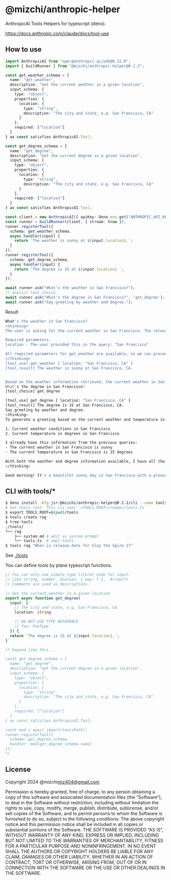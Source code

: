 # @mizchi/anthropic-helper

AnthropicAI Tools Helpers for typescript (deno).

https://docs.anthropic.com/claude/docs/tool-use

## How to use

```ts
import AnthropicAI from "npm:@anthropic-ai/sdk@0.22.0";
import { buildRunner } from "@mizchi/anthropic-helper@0.1.2";

const get_weather_schema = {
  name: "get_weather",
  description: "Get the current weather in a given location",
  input_schema: {
    type: "object",
    properties: {
      location: {
        type: "string",
        description: "The city and state, e.g. San Francisco, CA"
      }
    },
    required: ["location"]
  }
} as const satisfies AnthropicAI.Tool;

const get_degree_schema = {
  name: "get_degree",
  description: "Get the current degree in a given location",
  input_schema: {
    type: "object",
    properties: {
      location: {
        type: "string",
        description: "The city and state, e.g. San Francisco, CA"
      }
    },
    required: ["location"]
  }
} as const satisfies AnthropicAI.Tool;

const client = new AnthropicAI({ apiKey: Deno.env.get("ANTHROPIC_API_KEY")! });
const runner = buildRunner(client, { stream: true });
runner.registerTool({
  schema: get_weather_schema,
  async handler(input) {
    return `The weather is sunny at ${input.location}.`;
  }
});
runner.registerTool({
  schema: get_degree_schema,
  async handler(input) {
    return `The degree is 15 at ${input.location}.`;
  }
});

await runner.ask("What's the weather in San Francisco?");
// explict tool_choice
await runner.ask("What's the degree in San Francisco?", 'get_degree');
await runner.ask("Say greeting by weather and degree.");
```

Result

```bash
What's the weather in San Francisco?
<thinking>
The user is asking for the current weather in San Francisco. The relevant tool is get_weather, which requires a location parameter.

Required parameters:
location - The user provided this in the query: "San Francisco"

All required parameters for get_weather are available, so we can proceed with making the API call to get the current weather for San Francisco.
</thinking>
[tool_use] get_weather { location: "San Francisco, CA" }
[tool_result] The weather is sunny at San Francisco, CA.


Based on the weather information retrieved, the current weather in San Francisco is sunny.
What's the degree in San Francisco?
[tool_choice] get_degree

[tool_use] get_degree { location: "San Francisco, CA" }
[tool_result] The degree is 15 at San Francisco, CA.
Say greeting by weather and degree.
<thinking>
To generate a greeting based on the current weather and temperature in San Francisco, we will need the following information:

1. Current weather conditions in San Francisco 
2. Current temperature in degrees in San Francisco

I already have this information from the previous queries:
- The current weather in San Francisco is sunny
- The current temperature in San Francisco is 15 degrees

With both the weather and degree information available, I have all the required information to generate a weather and temperature based greeting for San Francisco. No additional tool calls are needed.
</thinking>

Good morning! It's a beautiful sunny day in San Francisco with a pleasant temperature of 15 degrees. Perfect weather to get out and enjoy the city! I hope you have a wonderful day.
```

## CLI with tools/*

```bash
$ deno install -Afg jsr:@mizchi/anthropic-helper@0.1.1/cli --name tools
# Set tools root. This cli uses `<TOOLS_ROOT>/<name>/tools.ts`
$ export TOOLS_ROOT=$(pwd)/tools
$ tools create rag
$ tree tools
./tools/
└── rag
    ├── system.md # edit as system prompt
    └── tools.ts  # impl tools
$ tools rag "When is release date for Slay the Spire 2?"
```

See [./tools](./tools)

You can define tools by plane typescript functions.

```ts
// You can only use simple type literal node for input.
// Like string, number, boolean, { key: T },  Array<T>
// Comments are used as descriptions.

// Get the current weather in a given location
export async function get_degree(
  input: {
    // The city and state, e.g. San Francisco, CA
    location: string

    // DO NOT USE TYPE REFERENCE
    // foo: FooType
  }) {
  return `The degree is 15 at ${input.location}.`;
}

/* Expand like this...

const get_degree_schema = {
  name: "get_degree",
  description: "Get the current degree in a given location",
  input_schema: {
    type: "object",
    properties: {
      location: {
        type: "string",
        description: "The city and state, e.g. San Francisco, CA"
      }
    },
    required: ["location"]
  }
} as const satisfies AnthropicAI.Tool;

const mod = await import(toolsPath);
runner.registerTool({
  schema: get_degree_schema,
  handler: mod[get_degree_schema.name]
});
*/
```

## License

Copyright 2024 @mizchi<miz404@gmail.com>

Permission is hereby granted, free of charge, to any person obtaining a copy of this software and associated documentation files (the “Software”), to deal in the Software without restriction, including without limitation the rights to use, copy, modify, merge, publish, distribute, sublicense, and/or sell copies of the Software, and to permit persons to whom the Software is furnished to do so, subject to the following conditions:
The above copyright notice and this permission notice shall be included in all copies or substantial portions of the Software.
THE SOFTWARE IS PROVIDED “AS IS”, WITHOUT WARRANTY OF ANY KIND, EXPRESS OR IMPLIED, INCLUDING BUT NOT LIMITED TO THE WARRANTIES OF MERCHANTABILITY, FITNESS FOR A PARTICULAR PURPOSE AND NONINFRINGEMENT. IN NO EVENT SHALL THE AUTHORS OR COPYRIGHT HOLDERS BE LIABLE FOR ANY CLAIM, DAMAGES OR OTHER LIABILITY, WHETHER IN AN ACTION OF CONTRACT, TORT OR OTHERWISE, ARISING FROM, OUT OF OR IN CONNECTION WITH THE SOFTWARE OR THE USE OR OTHER DEALINGS IN THE SOFTWARE.